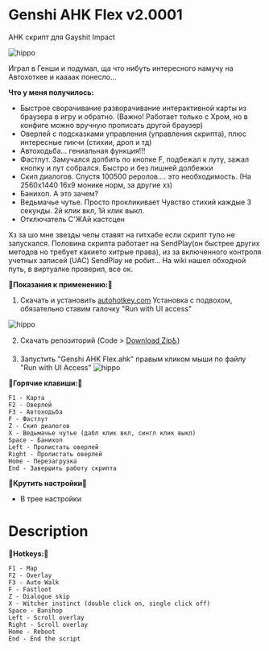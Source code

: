 # Genshi AHK Flex v2.0001
AHK скрипт для Gayshit Impact

![hippo](https://media.giphy.com/media/YOpxW8r6f4nKXTKgdP/giphy.gif)

Играл в Генши и подумал, ща что нибуть интересного намучу на Автохоткее и каааак понесло...

__Что у меня получилось:__

- Быстрое сворачивание разворачивание интерактивной карты из браузера в игру и обратно. (Важно! Работает только с Хром, но в конфиге можно вручную прописать другой браузер)
- Оверлей с подсказками управления (управления скрипта), плюс интересные пикчи (стихии, дроп и тд)
- Автоходьба... гениальная функция!!!
- Фастлут. Замучался долбить по кнопке F, подбежал к луту, зажал кнопку и лут собрался. Быстро и без лишней долбежки
- Скип диалогов. Спустя 100500 реролов.... это необходимость. (На 2560х1440 16х9 монике норм, за другие хз)
- Банихоп. А это зачем?
- Ведьмачье чутье. Просто прокликивает Чувство стихий каждые 3 секунды. 2й клик вкл, 1й клик выкл.
- Отключатель С'ЖАй кастсцен

Хз за шо мне звезды челы ставят на гитхабе если скрипт тупо не запускался. Половина скрипта работает на SendPlay(он быстрее других методов но требует какието хитрые права), из за включенного контроля учетных записей (UAC) SendPlay не робит... На wiki нашел обходной путь, в виртуалке проверил, все ок.

:memo:__Показания к применению:__:memo:

1. Скачать и установить [autohotkey.com](https://www.autohotkey.com)
Установка с подвохом, обязательно ставим галочку "Run with UI access"


![hippo](https://media.giphy.com/media/fDxH4OwpwUqOBhJYxV/giphy.gif)

2. Скачать репозиторий (Code > [Download Zip:wheelchair:](https://github.com/Kramar1337/GenshinImpact-AHK-flex/archive/main.zip))

3. Запустить "Genshi AHK Flex.ahk" правым кликом мыши по файлу "Run with UI Access"
![hippo](https://media.giphy.com/media/MFhZWMraFmAstcdLSy/giphy.gif)


:musical_keyboard:__Горячие клавиши:__:musical_keyboard:
```
F1 - Карта
F2 - Оверлей
F3 - Автоходьба
F - Фастлут
Z - Скип диалогов
X - Ведьмачье чутье (дабл клик вкл, сингл клик выкл)
Space - Банихоп
Left - Пролистать оверлей
Right - Пролистать оверлей
Home - Перезагрузка
End - Завершить работу скрипта
```
:wrench:__Крутить настройки__:toilet:
- В трее настройки

# Description
:musical_keyboard:__Hotkeys:__:musical_keyboard:
```
F1 - Map
F2 - Overlay
F3 - Auto Walk
F - Fastloot
Z - Dialogue skip
X - Witcher instinct (double click on, single click off)
Space - Banihop
Left - Scroll overlay
Right - Scroll overlay
Home - Reboot
End - End the script
```

